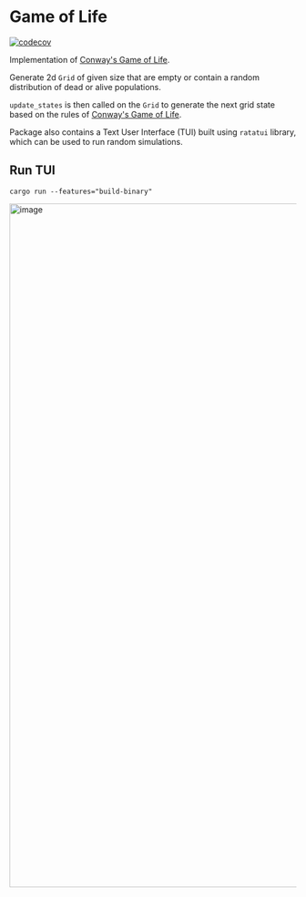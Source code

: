 # Game of Life

[![codecov](https://codecov.io/github/sinon/game-of-life/graph/badge.svg?token=5Y7PP6AC3K)](https://codecov.io/github/sinon/game-of-life)

Implementation of [Conway's Game of Life].

Generate 2d `Grid` of given size that are empty or contain a random distribution of dead or alive populations.

`update_states` is then called on the `Grid` to generate the next grid state based on the rules of [Conway's Game of Life].

Package also contains a Text User Interface (TUI) built using `ratatui` library, which can be used to run random simulations.

## Run TUI

`cargo run --features="build-binary"`

<img width="1200" alt="image" src="https://github.com/user-attachments/assets/63ff7fc7-5d7f-447a-a9de-496dbe611fcd" />

<!--Links -->
[Conway's Game of Life]: https://en.wikipedia.org/wiki/Conway%27s_Game_of_Life

